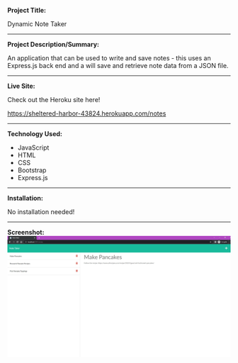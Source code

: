 **Project Title:**

Dynamic Note Taker

---

**Project Description/Summary:**

An application that can be used to write and save notes - this uses an Express.js back end and a will save and retrieve note data from a JSON file.

---

**Live Site:**

Check out the Heroku site here! 

https://sheltered-harbor-43824.herokuapp.com/notes

---

**Technology Used:**

- JavaScript
- HTML
- CSS
- Bootstrap
- Express.js

---

**Installation:**

No installation needed!

---

**Screenshot:**
![A screenshot of the note taking app](./public/assets/screenshots/site-screenshot.jpg)
